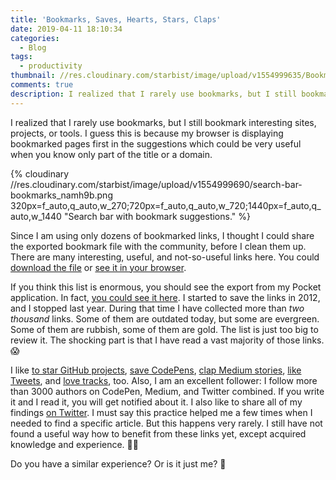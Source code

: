 ```yaml
---
title: 'Bookmarks, Saves, Hearts, Stars, Claps'
date: 2019-04-11 18:10:34
categories:
  - Blog
tags:
  - productivity
thumbnail: //res.cloudinary.com/starbist/image/upload/v1554999635/Bookmarks_Saves_Hearts_Stars_Claps_ammz0s.jpg
comments: true
description: I realized that I rarely use bookmarks, but I still bookmark interesting sites, projects, or tools.
---
```


I realized that I rarely use bookmarks, but I still bookmark interesting sites, projects, or tools. I guess this is because my browser is displaying bookmarked pages first in the suggestions which could be very useful when you know only part of the title or a domain.

<!--more-->

{% cloudinary //res.cloudinary.com/starbist/image/upload/v1554999690/search-bar-bookmarks_namh9b.png 320px=f_auto,q_auto,w_270;720px=f_auto,q_auto,w_720;1440px=f_auto,q_auto,w_1440 "Search bar with bookmark suggestions." %}

Since I am using only dozens of bookmarked links, I thought I could share the exported bookmark file with the community, before I clean them up. There are many interesting, useful, and not-so-useful links here. You could [download the file] or <a href="/bookmarks/browser/" target="_blank">see it in your browser</a>.

If you think this list is enormous, you should see the export from my Pocket application. In fact, <a href="/bookmarks/pocket/" target="_blank">you could see it here</a>. I started to save the links in 2012, and I stopped last year. During that time I have collected more than *two thousand* links. Some of them are outdated today, but some are evergreen. Some of them are rubbish, some of them are gold. The list is just too big to review it. The shocking part is that I have read a vast majority of those links. 😱

I like [to star GitHub projects], [save CodePens], [clap Medium stories], [like Tweets], and [love tracks], too. Also, I am an excellent follower: I follow more than 3000 authors on CodePen, Medium, and Twitter combined. If you write it and I read it, you will get notified about it. I also like to share all of my findings [on Twitter]. I must say this practice helped me a few times when I needed to find a specific article. But this happens very rarely. I still have not found a useful way how to benefit from these links yet, except acquired knowledge and experience. 🤷‍♂

Do you have a similar experience? Or is it just me? 🤔

[download the file]: /bookmarks/bookmarks.zip
[to star GitHub projects]: //github.com/maliMirkec?tab=stars
[save CodePens]: //codepen.io/CiTA/pens/loved/?grid_type=list
[clap Medium stories]: //medium.com/@malimirkeccita/has-recommended
[like Tweets]: //twitter.com/malimirkeccita
[love tracks]: //www.last.fm/user/maliMirkec/loved
[on Twitter]: //twitter.com/malimirkeccita
